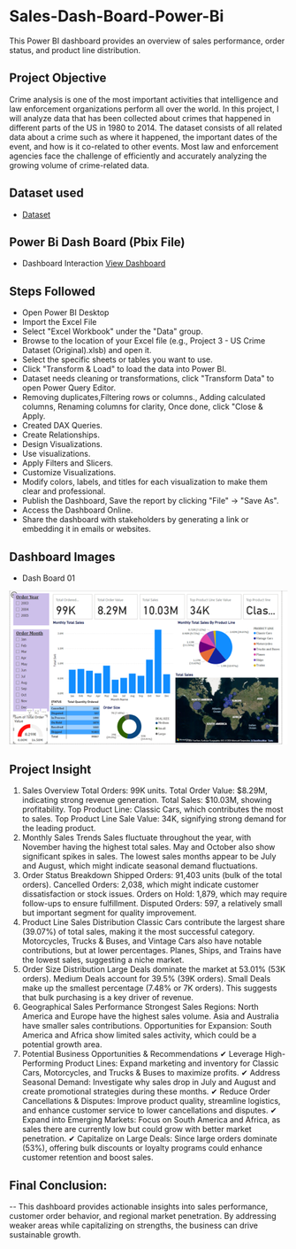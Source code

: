 # Sales-Dash-Board-Power-Bi
This Power BI dashboard provides an overview of sales performance, order status, and product line distribution. 
## Project Objective
Crime analysis is one of the most important activities that intelligence and law enforcement organizations perform all over the world. In this project, I will analyze data that has been collected about crimes that happened in different parts of the US in 1980 to 2014. The dataset consists of all related data about a crime such as where it happened, the important dates of the event, and how is it co-related to other events. Most law and enforcement agencies face the challenge of efficiently and accurately analyzing the growing volume of crime-related data.

## Dataset used
- <a href="https://github.com/Chamara1998/Sales-Dash-Board-Power-Bi/blob/main/sales_data.xlsx">Dataset</a>

## Power Bi Dash Board (Pbix File)
- Dashboard Interaction <a href="https://github.com/Chamara1998/Power_Bi-Dash_Boards/blob/main/Project%203%20Crime%20Analytics.pbix">View Dashboard</a>

## Steps Followed
-	Open Power BI Desktop
- Import the Excel File
- Select "Excel Workbook" under the "Data" group.
- Browse to the location of your Excel file (e.g., Project 3 - US Crime Dataset (Original).xlsb) and open it.
- Select the specific sheets or tables you want to use.
- Click "Transform & Load" to load the data into Power BI.
- Dataset needs cleaning or transformations, click "Transform Data" to open Power Query Editor.
- Removing duplicates,Filtering rows or columns., Adding calculated columns, Renaming columns for clarity, Once done, click "Close & Apply.
- Created DAX Queries.
- Create Relationships.
- Design Visualizations.
- Use visualizations.
- Apply Filters and Slicers.
- Customize Visualizations.
- Modify colors, labels, and titles for each visualization to make them clear and professional.
- Publish the Dashboard, Save the report by clicking "File" → "Save As".
- Access the Dashboard Online.
- Share the dashboard with stakeholders by generating a link or embedding it in emails or websites.

## Dashboard Images
- Dash Board 01
  
![Screenshot (495)](https://github.com/Chamara1998/Sales-Dash-Board-Power-Bi/blob/main/Sales%20Dash%20Board%20image.png)

## Project Insight
1. Sales Overview
Total Orders: 99K units.
Total Order Value: $8.29M, indicating strong revenue generation.
Total Sales: $10.03M, showing profitability.
Top Product Line: Classic Cars, which contributes the most to sales.
Top Product Line Sale Value: 34K, signifying strong demand for the leading product.
2. Monthly Sales Trends
Sales fluctuate throughout the year, with November having the highest total sales.
May and October also show significant spikes in sales.
The lowest sales months appear to be July and August, which might indicate seasonal demand fluctuations.
3. Order Status Breakdown
Shipped Orders: 91,403 units (bulk of the total orders).
Cancelled Orders: 2,038, which might indicate customer dissatisfaction or stock issues.
Orders on Hold: 1,879, which may require follow-ups to ensure fulfillment.
Disputed Orders: 597, a relatively small but important segment for quality improvement.
4. Product Line Sales Distribution
Classic Cars contribute the largest share (39.07%) of total sales, making it the most successful category.
Motorcycles, Trucks & Buses, and Vintage Cars also have notable contributions, but at lower percentages.
Planes, Ships, and Trains have the lowest sales, suggesting a niche market.
5. Order Size Distribution
Large Deals dominate the market at 53.01% (53K orders).
Medium Deals account for 39.5% (39K orders).
Small Deals make up the smallest percentage (7.48% or 7K orders).
This suggests that bulk purchasing is a key driver of revenue.
6. Geographical Sales Performance
Strongest Sales Regions:
North America and Europe have the highest sales volume.
Asia and Australia have smaller sales contributions.
Opportunities for Expansion:
South America and Africa show limited sales activity, which could be a potential growth area.
7. Potential Business Opportunities & Recommendations
✔ Leverage High-Performing Product Lines: Expand marketing and inventory for Classic Cars, Motorcycles, and Trucks & Buses to maximize profits.
✔ Address Seasonal Demand: Investigate why sales drop in July and August and create promotional strategies during these months.
✔ Reduce Order Cancellations & Disputes: Improve product quality, streamline logistics, and enhance customer service to lower cancellations and disputes.
✔ Expand into Emerging Markets: Focus on South America and Africa, as sales there are currently low but could grow with better market penetration.
✔ Capitalize on Large Deals: Since large orders dominate (53%), offering bulk discounts or loyalty programs could enhance customer retention and boost sales.

## Final Conclusion:
-- This dashboard provides actionable insights into sales performance, customer order behavior, and regional market penetration. By addressing weaker areas while capitalizing on strengths, the business can drive sustainable growth.

